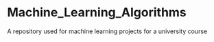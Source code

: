 # Machine_Learning_Algorithms
A repository used for machine learning projects for a university course
